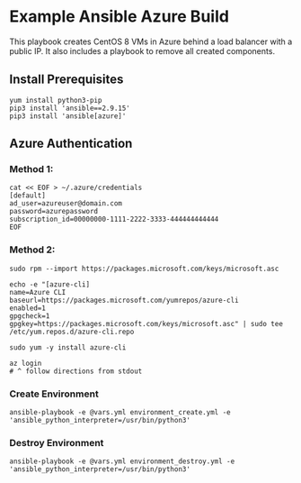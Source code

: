 # Example Ansible Azure Build
This playbook creates CentOS 8 VMs in Azure behind a load balancer with a public IP. It also includes a playbook to remove all created components.
## Install Prerequisites
```
yum install python3-pip
pip3 install 'ansible==2.9.15'
pip3 install 'ansible[azure]'
```

## Azure Authentication

### Method 1:
```
cat << EOF > ~/.azure/credentials
[default]
ad_user=azureuser@domain.com
password=azurepassword
subscription_id=00000000-1111-2222-3333-444444444444
EOF
```
### Method 2:
```
sudo rpm --import https://packages.microsoft.com/keys/microsoft.asc

echo -e "[azure-cli]
name=Azure CLI
baseurl=https://packages.microsoft.com/yumrepos/azure-cli
enabled=1
gpgcheck=1
gpgkey=https://packages.microsoft.com/keys/microsoft.asc" | sudo tee /etc/yum.repos.d/azure-cli.repo

sudo yum -y install azure-cli

az login
# ^ follow directions from stdout
```
### Create Environment
```
ansible-playbook -e @vars.yml environment_create.yml -e 'ansible_python_interpreter=/usr/bin/python3'
```

### Destroy Environment
```
ansible-playbook -e @vars.yml environment_destroy.yml -e 'ansible_python_interpreter=/usr/bin/python3'
```